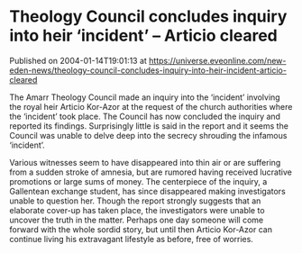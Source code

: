 # Theology Council concludes inquiry into heir ‘incident’ – Articio cleared
Published on 2004-01-14T19:01:13 at https://universe.eveonline.com/new-eden-news/theology-council-concludes-inquiry-into-heir-incident-articio-cleared

The Amarr Theology Council made an inquiry into the ‘incident’ involving the royal heir Articio Kor-Azor at the request of the church authorities where the ‘incident’ took place. The Council has now concluded the inquiry and reported its findings. Surprisingly little is said in the report and it seems the Council was unable to delve deep into the secrecy shrouding the infamous ‘incident’.   
  
Various witnesses seem to have disappeared into thin air or are suffering from a sudden stroke of amnesia, but are rumored having received lucrative promotions or large sums of money. The centerpiece of the inquiry, a Gallentean exchange student, has since disappeared making investigators unable to question her. Though the report strongly suggests that an elaborate cover-up has taken place, the investigators were unable to uncover the truth in the matter. Perhaps one day someone will come forward with the whole sordid story, but until then Articio Kor-Azor can continue living his extravagant lifestyle as before, free of worries.
